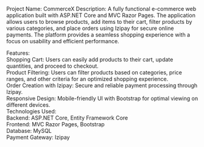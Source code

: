 Project Name: CommerceX
Description:
A fully functional e-commerce web application built with ASP.NET Core and MVC Razor Pages. The application allows users to browse products, add items to their cart, filter products by various categories, and place orders using Izipay for secure online payments. The platform provides a seamless shopping experience with a focus on usability and efficient performance.<br>

Features:<br>
Shopping Cart: Users can easily add products to their cart, update quantities, and proceed to checkout.<br>
Product Filtering: Users can filter products based on categories, price ranges, and other criteria for an optimized shopping experience.<br>
Order Creation with Izipay: Secure and reliable payment processing through Izipay.<br>
Responsive Design: Mobile-friendly UI with Bootstrap for optimal viewing on different devices.<br>
Technologies Used:<br>
Backend: ASP.NET Core, Entity Framework Core<br>
Frontend: MVC Razor Pages, Bootstrap<br>
Database: MySQL<br>
Payment Gateway: Izipay<br>
